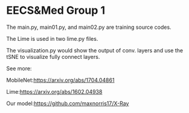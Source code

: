# EECS&Med Group 1

The main.py, main01.py, and main02.py are training source codes.

The Lime is used in two lime.py files.

The visualization.py would show the output of conv. layers and use the tSNE to visualize fully connect layers.

See more:

MobileNet:https://arxiv.org/abs/1704.04861

Lime:https://arxiv.org/abs/1602.04938

Our model:https://github.com/maxnorris17/X-Ray


